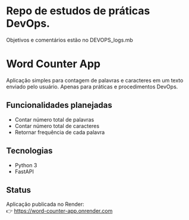 # Repo de estudos de práticas DevOps.
Objetivos e comentários estão no DEVOPS_logs.mb

# Word Counter App

Aplicação simples para contagem de palavras e caracteres em um texto enviado pelo usuário.
Apenas para práticas e procedimentos DevOps. 

## Funcionalidades planejadas

- Contar número total de palavras
- Contar número total de caracteres
- Retornar frequência de cada palavra

## Tecnologias

- Python 3
- FastAPI

## Status

Aplicação publicada no Render:  
👉 https://word-counter-app.onrender.com


